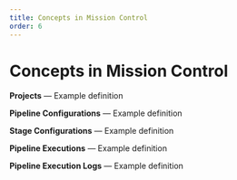 ```yaml
---
title: Concepts in Mission Control
order: 6
---
```


# Concepts in Mission Control

**Projects** &mdash; Example definition

**Pipeline Configurations** &mdash; Example definition

**Stage Configurations** &mdash; Example definition

**Pipeline Executions** &mdash; Example definition

**Pipeline Execution Logs** &mdash; Example definition


